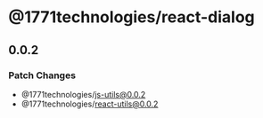 # @1771technologies/react-dialog

## 0.0.2

### Patch Changes

- @1771technologies/js-utils@0.0.2
- @1771technologies/react-utils@0.0.2
